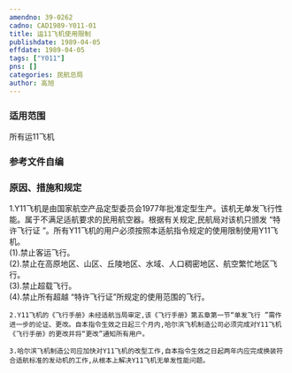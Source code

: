 ```yaml
---
amendno: 39-0262  
cadno: CAD1989-Y011-01  
title: 运11飞机使用限制  
publishdate: 1989-04-05  
effdate: 1989-04-05  
tags: ["Y011"]  
pns: []  
categories: 民航总局  
author: 高旭  
---
```

  
### 适用范围  
所有运11飞机  
  
<!--more-->  
### 参考文件自编  
  
### 原因、措施和规定  
 1.Y11飞机是由国家航空产品定型委员会1977年批准定型生产。该机无单发飞行性能。属于不满足适航要求的民用航空器。根据有关规定,民航局对该机只颁发 “特许飞行证 ”。所有Y11飞机的用户必须按照本适航指令规定的使用限制使用Y11飞机。  
    (1).禁止客运飞行。  
    (2).禁止在高原地区、山区、丘陵地区、水域、人口稠密地区、航空繁忙地区飞行。  
    (3).禁止超载飞行。  
    (4).禁止所有超越 “特许飞行证”所规定的使用范围的飞行。  
  
    2.Y11飞机的《飞行手册》未经适航当局审定,该《飞行手册》第五章第一节“单发飞行 ”需作进一步的论证、更改。自本指令生效之日起三个月内,哈尔滨飞机制造公司必须完成对Y11飞机《飞行手册》的更改并将“更改”通知所有用户。  
  
    3.哈尔滨飞机制造公司应加快对Y11飞机的改型工作,自本指令生效之日起两年内应完成换装符合适航标准的发动机的工作,从根本上解决Y11飞机无单发性能问题。  
